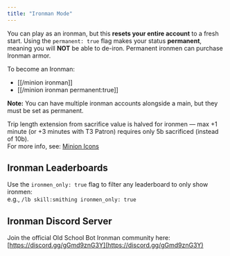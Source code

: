 ```yaml
---
title: "Ironman Mode"
---
```


You can play as an ironman, but this **resets your entire account** to a fresh start. Using the `permanent: true` flag makes your status **permanent**, meaning you will **NOT** be able to de-iron. Permanent ironmen can purchase Ironman armor.

To become an Ironman:

- [[/minion ironman]]
- [[/minion ironman permanent\:true]]

**Note:** You can have multiple ironman accounts alongside a main, but they must be set as permanent.

Trip length extension from sacrifice value is halved for ironmen — max +1 minute (or +3 minutes with T3 Patron) requires only 5b sacrificed (instead of 10b).  
For more info, see: [Minion Icons](https://wiki.oldschool.gg/#minion-icons)

## Ironman Leaderboards

Use the `ironmen_only: true` flag to filter any leaderboard to only show ironmen:  
e.g., `/lb skill:smithing ironmen_only: true`

## Ironman Discord Server

Join the official Old School Bot Ironman community here: [https://discord.gg/gGmd9znG3Y](https://discord.gg/gGmd9znG3Y)
